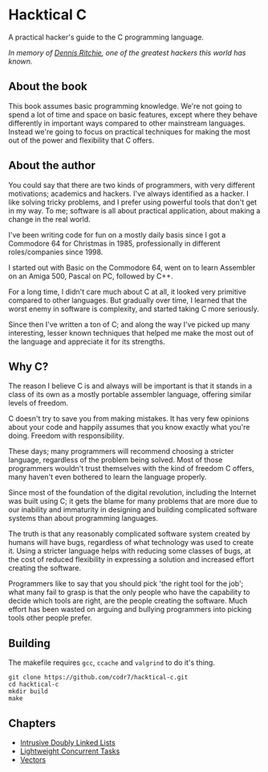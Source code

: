 # Hacktical C
A practical hacker's guide to the C programming language.

*In memory of [Dennis Ritchie](https://en.wikipedia.org/wiki/Dennis_Ritchie),
one of the greatest hackers this world has known.*

## About the book
This book assumes basic programming knowledge. We're not going to spend a lot of time and space on basic features, except where they behave differently in important ways compared to other mainstream languages. Instead we're going to focus on practical techniques for making the most out of the power and flexibility that C offers.

## About the author
You could say that there are two kinds of programmers, with very different motivations; academics and hackers. I've always identified as a hacker. I like solving tricky problems, and I prefer using powerful tools that don't get in my way. To me; software is all about practical application, about making a change in the real world.

I've been writing code for fun on a mostly daily basis since I got a Commodore 64 for Christmas in 1985, professionally in different roles/companies since 1998.

I started out with Basic on the Commodore 64, went on to learn Assembler on an Amiga 500, Pascal on PC, followed by C++.

For a long time, I didn't care much about C at all, it looked very primitive compared to other languages. But gradually over time, I learned that the worst enemy in software is complexity, and started taking C more seriously.

Since then I've written a ton of C; and along the way I've picked up many interesting, lesser known techniques that helped me make the most out of the language and appreciate it for its strengths.

## Why C?
The reason I believe C is and always will be important is that it stands in a class of its own as a mostly portable assembler language, offering similar levels of freedom.

C doesn't try to save you from making mistakes. It has very few opinions about your code and happily assumes that you know exactly what you're doing. Freedom with responsibility.

These days; many programmers will recommend choosing a stricter language, regardless of the problem being solved. Most of those programmers wouldn't trust themselves with the kind of freedom C offers, many haven't even bothered to learn the language properly.

Since most of the foundation of the digital revolution, including the Internet was built using C; it gets the blame for many problems that are more due to our inability and immaturity in designing and building complicated software systems than about programming languages.

The truth is that any reasonably complicated software system created by humans will have bugs, regardless of what technology was used to create it. Using a stricter language helps with reducing some classes of bugs, at the cost of reduced flexibility in expressing a solution and increased effort creating the software.

Programmers like to say that you should pick 'the right tool for the job'; what many fail to grasp is that the only people who have the capability to decide which tools are right, are the people creating the software. Much effort has been wasted on arguing and bullying programmers into picking tools other people prefer.

## Building
The makefile requires `gcc`, `ccache` and `valgrind` to do it's thing.

```
git clone https://github.com/codr7/hacktical-c.git
cd hacktical-c
mkdir build
make
```

## Chapters

- [Intrusive Doubly Linked Lists](https://github.com/codr7/hacktical-c/tree/main/list)
- [Lightweight Concurrent Tasks](https://github.com/codr7/hacktical-c/tree/main/task)
- [Vectors](https://github.com/codr7/hacktical-c/tree/main/vector)